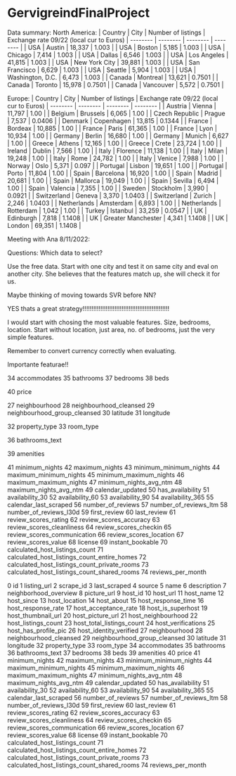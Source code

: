 # GervigreindFinalProject

Data summary:
North America:
| Country | City | Number of listings | Exchange rate 09/22 (local cur to Euros)
| -------- | -------- | -------- | -------- |
| USA | Austin | 18,337 |  1.003 |
| USA | Boston | 5,185 |  1.003 |
| USA | Chicago | 7,414 |  1.003 |
| USA | Dallas | 6,546 |  1.003 |
| USA | Los Angeles | 41,815 |  1.003 |
| USA | New York City | 39,881 |  1.003 |
| USA | San Francisco | 6,629  |  1.003 |
| USA | Seattle | 5,904 |  1.003 |
| USA | Washington, D.C. | 6,473 |  1.003 |
| Canada | Montreal | 13,621 |  0.7501 |
| Canada | Toronto | 15,978 |  0.7501 |
| Canada | Vancouver | 5,572 |  0.7501 |

Europe:
| Country | City | Number of listings | Exchange rate 09/22 (local cur to Euros)
| -------- | -------- | -------- | -------- |
| Austria | Vienna | 11,797 | 1.00 |
| Belgium | Brussels | 6,065 | 1.00 |
| Czech Republic | Prague | 7,537 | 0.0406 |
| Denmark | Copenhagen | 13,815 | 0.1344 |
| France | Bordeax | 10,885 | 1.00 |
| France | Paris | 61,365 | 1.00 |
| France | Lyon | 10,934 | 1.00 |
| Germany | Berlin | 16,680 | 1.00 |
| Germany | Munich | 6,627 | 1.00 |
| Greece | Athens | 12,165 | 1.00 |
| Greece | Crete | 23,724 | 1.00 |
| Ireland | Dublin | 7,566 | 1.00 |
| Italy | Florence | 11,138 | 1.00 |
| Italy | Milan | 19,248 | 1.00 |
| Italy | Rome | 24,782 | 1.00 |
| Italy | Venice | 7,988 | 1.00 |
| Norway | Oslo | 5,371 | 0.097 |
| Portugal | Lisbon | 19,651 | 1.00 |
| Portugal | Porto | 11,804 | 1.00 |
| Spain | Barcelona | 16,920 | 1.00 |
| Spain | Madrid | 20,681 | 1.00 |
| Spain | Mallorca | 19,049 | 1.00 |
| Spain | Sevilla | 6,494 | 1.00 |
| Spain | Valencia | 7,355 | 1.00 |
| Sweden | Stockholm | 3,990 | 0.0921 |
| Switzerland | Geneva | 3,370 | 1.0403 |
| Switzerland | Zurich | 2,246 | 1.0403 |
| Netherlands | Amsterdam | 6,893 | 1.00 |
| Netherlands | Rotterdam | 1,042 | 1.00 |
| Turkey | Istanbul | 33,259 | 0.0547 |
| UK | Edinburgh | 7,818 | 1.1408 |
| UK | Greater Manchester | 4,341 | 1.1408 |
| UK | London | 69,351 | 1.1408  |

Meeting with Ana 8/11/2022:

Questions: Which data to select?

Use the free data. Start with one city and test it on same city and eval on another city. She believes that the features match up, she will check it for us.

Maybe thinking of moving towards SVR before NN?

YES thats a great strategy!!!!!!!!!!!!!!!!!!!!!!!!!!!!!!!!!!!!!!!!!!!!!!!!!

I would start with chosing the most valuable features. Size, bedrooms, location. Start without location, just area, no. of bedrooms, just the very simple features. 

Remember to convert currency correctly when evaluating.


Importante featurae!!


34 accommodates
35 bathrooms
37 bedrooms
38 beds


40 price


27 neighbourhood
28 neighbourhood_cleansed
29 neighbourhood_group_cleansed
30 latitude
31 longitude



32 property_type
33 room_type

36 bathrooms_text

39 amenities

41 minimum_nights
42 maximum_nights
43 minimum_minimum_nights
44 maximum_minimum_nights
45 minimum_maximum_nights
46 maximum_maximum_nights
47 minimum_nights_avg_ntm
48 maximum_nights_avg_ntm
49 calendar_updated
50 has_availability
51 availability_30
52 availability_60
53 availability_90
54 availability_365
55 calendar_last_scraped
56 number_of_reviews
57 number_of_reviews_ltm
58 number_of_reviews_l30d
59 first_review
60 last_review
61 review_scores_rating
62 review_scores_accuracy
63 review_scores_cleanliness
64 review_scores_checkin
65 review_scores_communication
66 review_scores_location
67 review_scores_value
68 license
69 instant_bookable
70 calculated_host_listings_count
71 calculated_host_listings_count_entire_homes
72 calculated_host_listings_count_private_rooms
73 calculated_host_listings_count_shared_rooms
74 reviews_per_month

0 id
1 listing_url
2 scrape_id
3 last_scraped
4 source
5 name
6 description
7 neighborhood_overview
8 picture_url
9 host_id
10 host_url
11 host_name
12 host_since
13 host_location
14 host_about
15 host_response_time
16 host_response_rate
17 host_acceptance_rate
18 host_is_superhost
19 host_thumbnail_url
20 host_picture_url
21 host_neighbourhood
22 host_listings_count
23 host_total_listings_count
24 host_verifications
25 host_has_profile_pic
26 host_identity_verified
27 neighbourhood
28 neighbourhood_cleansed
29 neighbourhood_group_cleansed
30 latitude
31 longitude
32 property_type
33 room_type
34 accommodates
35 bathrooms
36 bathrooms_text
37 bedrooms
38 beds
39 amenities
40 price
41 minimum_nights
42 maximum_nights
43 minimum_minimum_nights
44 maximum_minimum_nights
45 minimum_maximum_nights
46 maximum_maximum_nights
47 minimum_nights_avg_ntm
48 maximum_nights_avg_ntm
49 calendar_updated
50 has_availability
51 availability_30
52 availability_60
53 availability_90
54 availability_365
55 calendar_last_scraped
56 number_of_reviews
57 number_of_reviews_ltm
58 number_of_reviews_l30d
59 first_review
60 last_review
61 review_scores_rating
62 review_scores_accuracy
63 review_scores_cleanliness
64 review_scores_checkin
65 review_scores_communication
66 review_scores_location
67 review_scores_value
68 license
69 instant_bookable
70 calculated_host_listings_count
71 calculated_host_listings_count_entire_homes
72 calculated_host_listings_count_private_rooms
73 calculated_host_listings_count_shared_rooms
74 reviews_per_month



